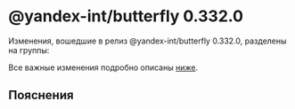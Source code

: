 # @yandex-int/butterfly 0.332.0

<!-- ЧЕЛОВЕЧЕСКОЕ ВСТУПЛЕНИЕ -->

Изменения, вошедшие в релиз @yandex-int/butterfly 0.332.0, разделены на группы:

Все важные изменения подробно описаны [ниже](#Пояснения).

## Пояснения

